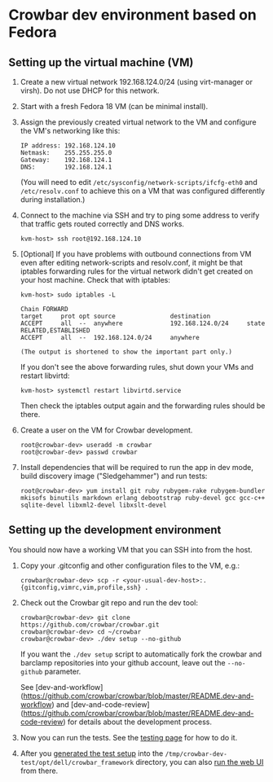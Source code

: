 # Crowbar dev environment based on Fedora

## Setting up the virtual machine (VM)

1. Create a new virtual network 192.168.124.0/24 (using virt-manager or virsh).
   Do not use DHCP for this network.

1. Start with a fresh Fedora 18 VM (can be minimal install).

1. Assign the previously created virtual network to the VM and configure the
   VM's networking like this:

   ````
   IP address: 192.168.124.10
   Netmask:    255.255.255.0
   Gateway:    192.168.124.1
   DNS:        192.168.124.1
   ````

   (You will need to edit `/etc/sysconfig/network-scripts/ifcfg-eth0` and
   `/etc/resolv.conf` to achieve this on a VM that was configured differently
   during installation.)

1. Connect to the machine via SSH and try to ping some address to verify that
   traffic gets routed correctly and DNS works.

   ````
   kvm-host> ssh root@192.168.124.10
   ````

1. [Optional] If you have problems with outbound connections from VM even after
   editing network-scripts and resolv.conf, it might be that iptables
   forwarding rules for the virtual network didn't get created on your host
   machine. Check that with iptables:

   ````
   kvm-host> sudo iptables -L

   Chain FORWARD
   target     prot opt source               destination
   ACCEPT     all  --  anywhere             192.168.124.0/24     state RELATED,ESTABLISHED
   ACCEPT     all  --  192.168.124.0/24     anywhere

   (The output is shortened to show the important part only.)
   ````

   If you don't see the above forwarding rules, shut down your VMs and restart
   libvirtd:

   ````
   kvm-host> systemctl restart libvirtd.service
   ````

   Then check the iptables output again and the forwarding rules should be there.

1. Create a user on the VM for Crowbar development.

   ````
   root@crowbar-dev> useradd -m crowbar
   root@crowbar-dev> passwd crowbar
   ````

1. Install dependencies that will be required to run the app in dev mode, build
   discovery image ("Sledgehammer") and run tests:

   ````
   root@crowbar-dev> yum install git ruby rubygem-rake rubygem-bundler mkisofs binutils markdown erlang debootstrap ruby-devel gcc gcc-c++ sqlite-devel libxml2-devel libxslt-devel
   ````


## Setting up the development environment

You should now have a working VM that you can SSH into from the host.

1. Copy your .gitconfig and other configuration files to the VM, e.g.:

   ````
   crowbar@crowbar-dev> scp -r <your-usual-dev-host>:.{gitconfig,vimrc,vim,profile,ssh} .
   ````

1. Check out the Crowbar git repo and run the dev tool:

   ````
   crowbar@crowbar-dev> git clone https://github.com/crowbar/crowbar.git
   crowbar@crowbar-dev> cd ~/crowbar
   crowbar@crowbar-dev> ./dev setup --no-github
   ````

   If you want the `./dev setup` script to automatically fork the crowbar and
   barclamp repositories into your github account, leave out the `--no-github`
   parameter.

   See [dev-and-workflow]
   (https://github.com/crowbar/crowbar/blob/master/README.dev-and-workflow)
   and [dev-and-code-review]
   (https://github.com/crowbar/crowbar/blob/master/README.dev-and-code-review)
   for details about the development process.

1. Now you can run the tests. See the [testing page](testing.md) for how to do
   it.

1. After you [generated the test setup](testing.md) into the
   `/tmp/crowbar-dev-test/opt/dell/crowbar_framework` directory, you can also
   [run the web UI](testing/web-ui.md) from there.

